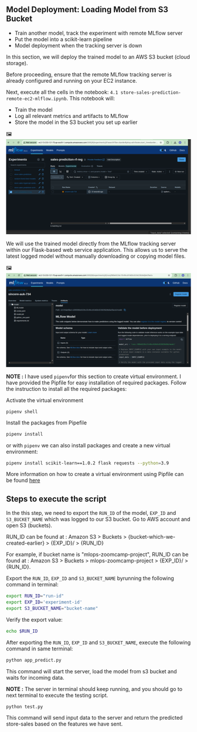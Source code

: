 ## Model Deployment: Loading Model from S3 Bucket

* Train another model, track the experiment with remote MLflow server
* Put the model into a scikit-learn pipeline
* Model deployment when the tracking server is down

In this section, we will deploy the trained model to an AWS S3 bucket (cloud storage).

Before proceeding, ensure that the remote MLflow tracking server is already configured and running on your EC2 instance.

Next, execute all the cells in the notebook: `4.1 store-sales-prediction-remote-ec2-mlflow.ipynb`. This notebook will:

- Train the model
- Log all relevant metrics and artifacts to MLflow
- Store the model in the S3 bucket you set up earlier

🖼️ <img src="result_images/1-mlfow_exp.png" alt="ML Workflow" width="600"/>



We will use the trained model directly from the MLflow tracking server within our Flask-based web service application. This allows us to serve the latest logged model without manually downloading or copying model files.

🖼️ <img src="result_images/2-saved-model.png" alt="ML Workflow" width="600"/>


**NOTE :** I have used `pipenv`for this section to create virtual environment. I have provided the Pipfile for easy installation of required packages. Follow the instruction to install all the required packages: 

Activate the virtual environment
```
pipenv shell
```
Install the packages from Pipefile
```bash
pipenv install
```

or with `pipenv` we can also install packages and create a new virtual environment:
```bash
pipenv install scikit-learn==1.0.2 flask requests --python=3.9
```

More information on how to create a virtual environment using Pipfile can be found [here](https://stackoverflow.com/questions/52171593/how-to-install-dependencies-from-a-copied-pipfile-inside-a-virtual-environment)


## Steps to execute the script

In the this step, we  need to export the `RUN_ID` of the model, `EXP_ID` and `S3_BUCKET_NAME` which was logged to our S3 bucket. Go to AWS account and open S3 (buckets).

RUN_ID can be found at : Amazon S3 > Buckets > {bucket-which-we-created-earlier} > {EXP_ID}/ > {RUN_ID}

For example, if bucket name is "mlops-zoomcamp-project", RUN_ID can be found at : Amazon S3 > Buckets > mlops-zoomcamp-project > {EXP_ID}/ > {RUN_ID}.

Export the `RUN_ID`, `EXP_ID` and `S3_BUCKET_NAME` byrunning the following command in terminal: 
```bash
export RUN_ID="run-id"
export EXP_ID='experiment-id'
export S3_BUCKET_NAME="bucket-name"
```
Verify the export value:
```bash
echo $RUN_ID
```
After exporting the `RUN_ID`, `EXP_ID`  and `S3_BUCKET_NAME`, execute the following command in same terminal: 

```bash
python app_predict.py
```
This command will start the server, load the model from s3 bucket and waits for incoming data.

**NOTE :** The server in terminal should keep running, and you should go to next terminal to execute the testing script.
```bash
python test.py
```
This command will send input data to the server and return the predicted store-sales based on the features we have sent. 
